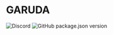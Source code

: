 # GARUDA
<img alt="Discord" src="https://img.shields.io/discord/790982401407844384?style=for-the-badge">
<img alt="GitHub package.json version" src="https://img.shields.io/github/package-json/v/TechAllByHarshit/GARUDA?style=for-the-badge">
